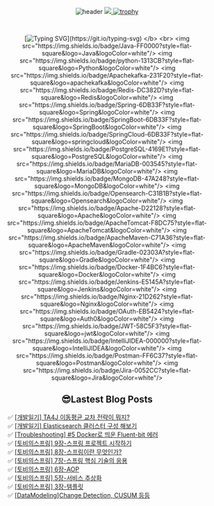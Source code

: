 
<div align="center">
  
![header](https://capsule-render.vercel.app/api?type=venom&color=auto&height=300&section=header&text=Hello%Lima!&fontSize=90)
<a href="https://github.com/devxb/gitanimals">
<img src="https://render.gitanimals.org/farms/lima1016"/>
</a>
[![trophy](https://github-profile-trophy.vercel.app/?username=lima1016&theme=dracula)](https://github.com/lima1016/github-profile-trophy)

<br>   
  
</b> [![Typing SVG](https://readme-typing-svg.demolab.com/?lines=🌱+I’m+currently+learning!)](https://git.io/typing-svg) </b> <br>
<img src="https://img.shields.io/badge/Java-FF0000?style=flat-square&logo=Java&logoColor=white"/>
<img src="https://img.shields.io/badge/python-1313CB?style=flat-square&logo=Python&logoColor=white"/>
<img src="https://img.shields.io/badge/Apachekafka-231F20?style=flat-square&logo=apachekafka&logoColor=white"/>
<img src="https://img.shields.io/badge/Redis-DC382D?style=flat-square&logo=Redis&logoColor=white"/>
<img src="https://img.shields.io/badge/Spring-6DB33F?style=flat-square&logo=Spring&logoColor=white"/>
<img src="https://img.shields.io/badge/SpringBoot-6DB33F?style=flat-square&logo=SpringBoot&logoColor=white"/>
<img src="https://img.shields.io/badge/SpringCloud-6DB33F?style=flat-square&logo=springcloud&logoColor=white"/>
<img src="https://img.shields.io/badge/PostgreSQL-4169E1?style=flat-square&logo=PostgreSQL&logoColor=white"/>
<img src="https://img.shields.io/badge/MariaDB-003545?style=flat-square&logo=MariaDB&logoColor=white"/>
<img src="https://img.shields.io/badge/MongoDB-47A248?style=flat-square&logo=MongoDB&logoColor=white"/>
<img src="https://img.shields.io/badge/Opensearch-C31B1B?style=flat-square&logo=Opensearch&logoColor=white"/>
<img src="https://img.shields.io/badge/Apache-D22128?style=flat-square&logo=Apache&logoColor=white"/>
<img src="https://img.shields.io/badge/ApacheTomcat-F8DC75?style=flat-square&logo=ApacheTomcat&logoColor=white"/>
<img src="https://img.shields.io/badge/ApacheMaven-C71A36?style=flat-square&logo=ApacheMaven&logoColor=white"/>
<img src="https://img.shields.io/badge/Gradle-02303A?style=flat-square&logo=Gradle&logoColor=white"/>
<img src="https://img.shields.io/badge/Docker-1F4BC6?style=flat-square&logo=Docker&logoColor=white"/>
<img src="https://img.shields.io/badge/Jenkins-E5145A?style=flat-square&logo=Jenkins&logoColor=white"/>
<img src="https://img.shields.io/badge/Nginx-21D262?style=flat-square&logo=Nginx&logoColor=white"/>
<img src="https://img.shields.io/badge/OAuth-EB5424?style=flat-square&logo=Auth0&logoColor=white"/>
<img src="https://img.shields.io/badge/JWT-58C5F3?style=flat-square&logo=jwt&logoColor=white"/>
<img src="https://img.shields.io/badge/IntelliJIDEA-000000?style=flat-square&logo=IntelliJIDEA&logoColor=white"/>
<img src="https://img.shields.io/badge/Postman-FF6C37?style=flat-square&logo=Postman&logoColor=white"/>
<img src="https://img.shields.io/badge/Jira-0052CC?style=flat-square&logo=Jira&logoColor=white"/>

## 😎Lastest Blog Posts
</div>

<ul>✅ <a href='https://lima1016.tistory.com/217' target='_blank'>[개발일기] TA4J 이동평균 교차 전략이 뭐지?</a><br>✅ <a href='https://lima1016.tistory.com/215' target='_blank'>[개발일기] Elasticsearch 클러스터 구성 해보기</a><br>✅ <a href='https://lima1016.tistory.com/212' target='_blank'>[Troubleshooting] #5 Docker로 띄운  Fluent-bit 에러</a><br>✅ <a href='https://lima1016.tistory.com/213' target='_blank'>[토비의스프링] 9장-스프링 프로젝트 시작하기</a><br>✅ <a href='https://lima1016.tistory.com/211' target='_blank'>[토비의스프링] 8장-스프링이란 무엇인가?</a><br>✅ <a href='https://lima1016.tistory.com/210' target='_blank'>[토비의스프링] 7장-스프링 핵심 기술의 응용</a><br>✅ <a href='https://lima1016.tistory.com/209' target='_blank'>[토비의스프링] 6장-AOP</a><br>✅ <a href='https://lima1016.tistory.com/208' target='_blank'>[토비의스프링] 5장-서비스 추상화</a><br>✅ <a href='https://lima1016.tistory.com/202' target='_blank'>[토비의스프링] 3장-템플릿</a><br>✅ <a href='https://lima1016.tistory.com/206' target='_blank'>[DataModeling]Change Detection, CUSUM 등등</a><br></ul>